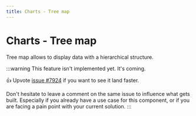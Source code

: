 ```yaml
---
title: Charts - Tree map
---
```


# Charts - Tree map

<p class="description">Tree map allows to display data with a hierarchical structure.</p>

:::warning
This feature isn't implemented yet. It's coming.

👍 Upvote [issue #7924](https://github.com/mui/mui-x/issues/7924) if you want to see it land faster.

Don't hesitate to leave a comment on the same issue to influence what gets built. Especially if you already have a use case for this component, or if you are facing a pain point with your current solution.
:::
